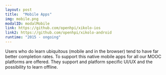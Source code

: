 ```yaml
---
layout: post
title:  "Mobile Apps"
img: mobile.png
modalID: modalMobile
link: https://github.com/openhpi/xikolo-ios
link2: https://github.com/openhpi/xikolo-android
runtime: "2015 - ongoing"
---
```


Users who do learn ubiquitous (mobile and in the browser) tend to have far better completion rates. To support this native mobile apps for all our MOOC platforms are offered. They support and platform specific UI/UX and the possibility to learn offline.
